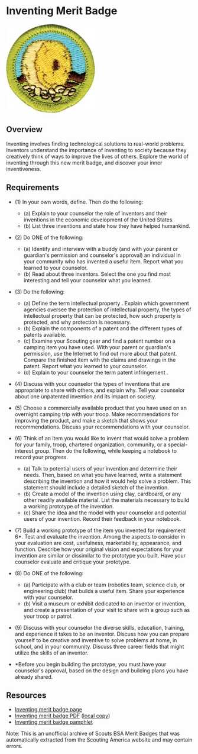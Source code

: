 

# Inventing Merit Badge

![Inventing Merit Badge](images/inventing-merit-badge.jpg)

## Overview



Inventing involves finding technological solutions to real-world problems. Inventors understand the importance of inventing to society because they creatively think of ways to improve the lives of others. Explore the world of inventing through this new merit badge, and discover your inner inventiveness.

## Requirements

* (1) In your own words, define. Then do the following:
    * (a) Explain to your counselor the role of inventors and their inventions in the economic development of the United States.
    * (b) List three inventions and state how they have helped humankind.


* (2) Do ONE of the following:
    * (a) Identify and interview with a buddy (and with your parent or guardian's permission and counselor's approval) an individual in your community who has invented a useful item. Report what you learned to your counselor.
    * (b) Read about three inventors. Select the one you find most interesting and tell your counselor what you learned.


* (3) Do the following:
    * (a) Define the term intellectual property . Explain which government agencies oversee the protection of intellectual property, the types of intellectual property that can be protected, how such property is protected, and why protection is necessary.
    * (b) Explain the components of a patent and the different types of patents available.
    * (c) Examine your Scouting gear and find a patent number on a camping item you have used. With your parent or guardian's permission, use the Internet to find out more about that patent. Compare the finished item with the claims and drawings in the patent. Report what you learned to your counselor.
    * (d) Explain to your counselor the term patent infringement .


* (4) Discuss with your counselor the types of inventions that  are appropriate to share with others, and explain why. Tell your counselor about one unpatented invention and its impact on society.
* (5) Choose a commercially available product that you have used on an overnight camping trip with your troop. Make recommendations for improving the product, and make a sketch that shows your recommendations. Discuss your recommendations with your counselor.
* (6) Think of an item you would like to invent that would solve a problem for your family, troop, chartered organization, community, or a special-interest group. Then do the following, while keeping a notebook to record your progress.
    * (a) Talk to potential users of your invention and determine their needs. Then, based on what you have learned, write a statement describing the invention and how it would help solve a problem. This statement should include a detailed sketch of the invention.
    * (b) Create a model of the invention using clay, cardboard, or any other readily available material. List the materials necessary to build a working prototype of the invention.
    * (c) Share the idea and the model with your counselor and potential users of your invention. Record their feedback in your notebook.


* (7) Build a working prototype of the item you invented for requirement 6*. Test and evaluate the invention. Among the aspects to consider in your evaluation are cost, usefulness, marketability, appearance, and function. Describe how your original vision and expectations for your invention are similar or dissimilar to the prototype you built. Have your counselor evaluate and critique your prototype.
* (8) Do ONE of the following:
    * (a) Participate with a club or team (robotics team, science club, or engineering club) that builds a useful item. Share your experience with your counselor.
    * (b) Visit a museum or exhibit dedicated to an inventor or invention, and create a presentation of your visit to share with a group such as your troop or patrol.


* (9) Discuss with your counselor the diverse skills, education, training, and experience it takes to be an inventor. Discuss how you can prepare yourself to be creative and inventive to solve problems at home, in school, and in your community. Discuss three career fields that might utilize the skills of an inventor.
* \*Before you begin building the prototype, you must have your counselor's approval, based on the design and building plans you have already shared.


## Resources

- [Inventing merit badge page](https://www.scouting.org/merit-badges/inventing/)
- [Inventing merit badge PDF](https://filestore.scouting.org/filestore/Merit_Badge_ReqandRes/2023_Updates/35833(23)_Inventing_REQ.pdf) ([local copy](files/inventing-merit-badge.pdf))
- [Inventing merit badge pamphlet](None)

Note: This is an unofficial archive of Scouts BSA Merit Badges that was automatically extracted from the Scouting America website and may contain errors.